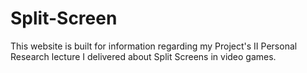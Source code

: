 # Split-Screen
This website is built for information regarding my Project's II Personal Research lecture I delivered about Split Screens in video games.
